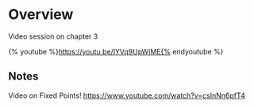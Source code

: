 # Overview
Video session on chapter 3

{% youtube %}https://youtu.be/lYVq9UpWjME{% endyoutube %}

## Notes
Video on Fixed Points!
https://www.youtube.com/watch?v=csInNn6pfT4